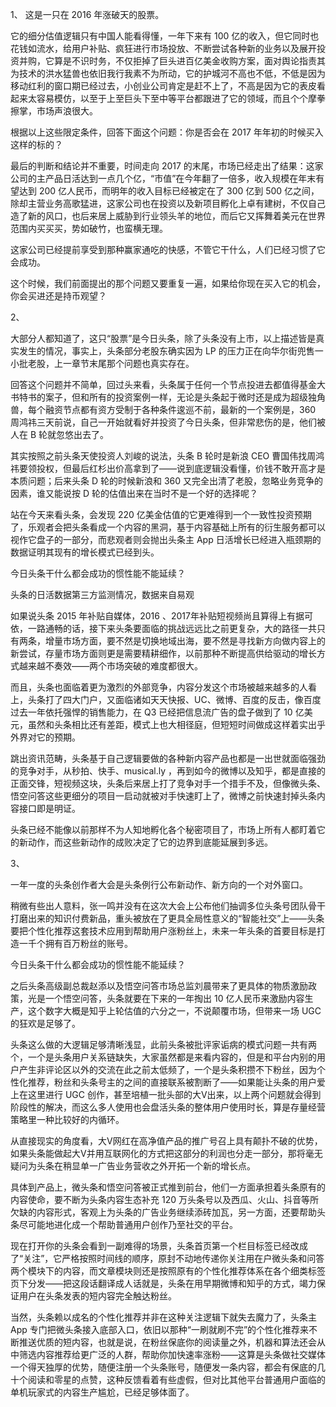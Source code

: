 ﻿<!---
layout: default
--->

1、
这是一只在 2016 年涨破天的股票。

它的细分估值逻辑只有中国人能看得懂，一年下来有 100 亿的收入，但它同时也花钱如流水，给用户补贴、疯狂进行市场投放、不断尝试各种新的业务以及展开投资并购，它算是不识时务，不仅拒掉了巨头进百亿美金收购方案，面对舆论指责其为技术的洪水猛兽也依旧我行我素不为所动，它的护城河不高也不低，不低是因为移动红利的窗口期已经过去，小创业公司肯定是赶不上了，不高是因为它的表皮看起来太容易模仿，以至于上至巨头下至中等平台都跟进了它的领域，而且个个摩拳擦掌，市场声浪很大。

根据以上这些限定条件，回答下面这个问题：你是否会在 2017 年年初的时候买入这样的标的？

最后的判断和结论并不重要，时间走向 2017 的末尾，市场已经走出了结果：这家公司的主产品日活达到一点几个亿，“市值”在今年翻了一倍多，收入规模在年末有望达到 200 亿人民币，而明年的收入目标已经被定在了 300 亿到 500 亿之间，除却主营业务高歌猛进，这家公司也在投资以及新项目孵化上卓有建树，不仅自己造了新的风口，也后来居上威胁到行业领头羊的地位，而后它又挥舞着美元在世界范围内买买买，势如破竹，也蛮横无理。

这家公司已经提前享受到那种赢家通吃的快感，不管它干什么，人们已经习惯了它会成功。

这个时候，我们前面提出的那个问题又要重复一遍，如果给你现在买入它的机会，你会买进还是持币观望？

2、

大部分人都知道了，这只“股票”是今日头条，除了头条没有上市，以上描述皆是真实发生的情况，事实上，头条部分老股东确实因为 LP 的压力正在向华尔街兜售一小批老股，上一章节末尾那个问题也真实存在。

回答这个问题并不简单，回过头来看，头条属于任何一个节点投进去都值得基金大书特书的案子，但和所有的投资案例一样，无论是头条起于微时还是成为超级独角兽，每个融资节点都有资方受制于各种条件逡巡不前，最新的一个案例是，360 周鸿祎三天前说，自己一开始就看好并投资了今日头条，但非常悲伤的是，他们被人在 B 轮就忽悠出去了。

其实按照之前头条天使投资人刘峻的说法，头条 B 轮时是新浪 CEO 曹国伟找周鸿祎要领投权，但最后红杉出价高拿到了——说到底逻辑没看懂，价钱不敢开高才是本质问题；后来头条 D 轮的时候新浪和 360 又完全出清了老股，忽略业务竞争的因素，谁又能说按 D 轮的估值出来在当时不是一个好的选择呢？

站在今天来看头条，会发现 220 亿美金估值的它更难得到一个一致性投资预期了，乐观者会把头条看成一个内容的黑洞，基于内容基础上所有的衍生服务都可以视作它盘子的一部分，而悲观者则会抛出头条主 App 日活增长已经进入瓶颈期的数据证明其现有的增长模式已经到头。

今日头条干什么都会成功的惯性能不能延续？

头条的日活数据第三方监测情况，数据来自易观

如果说头条 2015 年补贴自媒体，2016 、2017年补贴短视频尚且算得上有据可依，一路通畅的话，接下来头条要面临的挑战远远比之前更复杂，大的路径一共只有两条，增量市场方面，要不然是切换地域出海，要不然是寻找新方向做内容上的新尝试，存量市场方面则更是需要精耕细作，以前那种不断提高供给驱动的增长方式越来越不奏效——两个市场突破的难度都很大。

而且，头条也面临着更为激烈的外部竞争，内容分发这个市场被越来越多的人看上，头条打了四大门户，又面临诸如天天快报、UC、微博、百度的反击，像百度过去一年依托强悍的销售能力，在 Q3 已经把信息流广告的盘子做到了 10 亿美元，虽然和头条相比还有差距，模式上也大相径庭，但短短时间做成这样着实出乎外界对它的预期。

跳出资讯范畴，头条基于自己逻辑要做的各种新内容产品也都是一出世就面临强劲的竞争对手，从秒拍、快手、musical.ly ，再到如今的微博以及知乎，都是直接的正面交锋，短视频这块，头条后来居上打了竞争对手一个措手不及，但像微头条、悟空问答这些更细分的项目一启动就被对手快速盯上了，微博之前快速封掉头条内容接口即是明证。

头条已经不能像以前那样不为人知地孵化各个秘密项目了，市场上所有人都盯着它的新动作，而这些新动作的成败决定了它的边界到底能延展到多远。

3、

一年一度的头条创作者大会是头条例行公布新动作、新方向的一个对外窗口。

稍微有些出人意料，张一鸣并没有在这次大会上公布他们抽调多位头条号团队骨干打磨出来的知识付费新品，重头被放在了更具全局性意义的“智能社交”上——头条要把个性化推荐这套技术应用到帮助用户涨粉丝上，未来一年头条的首要目标是打造一千个拥有百万粉丝的账号。

今日头条干什么都会成功的惯性能不能延续？

之后头条高级副总裁赵添以及悟空问答市场总监刘晨带来了更具体的物质激励政策，光是一个悟空问答，头条就要在下来的一年掏出 10 亿人民币来激励内容生产，这个数字大概是知乎上轮估值的六分之一，不说颠覆市场，但带来一场 UGC 的狂欢是足够了。

头条这么做的大逻辑足够清晰浅显，此前头条被批评家诟病的模式问题一共有两个，一个是头条用户关系链缺失，大家虽然都是来看内容的，但是和平台内别的用户产生非评论区以外的交流在此之前太低频了，一个是头条积攒不下粉丝，因为个性化推荐，粉丝和头条号主的之间的直接联系被割断了——如果能让头条的用户爱上在这里进行 UGC 创作，甚至培植一批头部的大V出来，以上两个问题就会得到阶段性的解决，而这么多人使用也会盘活头条的整体用户使用时长，算是存量经营策略里一种比较好的内循环。

从直接现实的角度看，大V网红在高净值产品的推广号召上具有颠扑不破的优势，如果头条能做起大V并用互联网化的方式把这部分的利润也分走一部分，那将毫无疑问为头条在稍显单一广告业务营收之外开拓一个新的增长点。

具体到产品上，微头条和悟空问答被正式推到前台，他们一方面承担着头条原有的内容使命，要不断为头条内容生态补充 120 万头条号以及西瓜、火山、抖音等所欠缺的内容形式，客观上为头条的广告业务继续添砖加瓦，另一方面，还要帮助头条尽可能地进化成一个帮助普通用户创作乃至社交的平台。

现在打开你的头条会看到一副难得的场景，头条首页第一个栏目标签已经改成了“关注”，它严格按照时间线的顺序，原封不动地传递你关注用在户微头条和问答两个模块下的内容，而文章模块则还是按照原有的个性化推荐体系在各个细类标签页下分发——把这段话翻译成人话就是，头条在用早期微博和知乎的方式，竭力保证用户在头条发表的短内容完全触达粉丝。

当然，头条赖以成名的个性化推荐并非在这种关注逻辑下就失去魔力了，头条主 App 专门把微头条接入底部入口，依旧以那种“一刷就刷不完”的个性化推荐来不断推送优质的短内容，也就是说，在粉丝保底你的阅读量之外，机器和算法还会从中筛选内容推荐给更广泛的人群，帮助你加快速率涨粉——这算是头条做社交媒体一个得天独厚的优势，随便注册一个头条账号，随便发一条内容，都会有保底的几十个阅读和零星的点赞，这种反馈看着有些虚假，但对比其他平台普通用户面临的单机玩家式的内容生产尴尬，已经足够体面了。